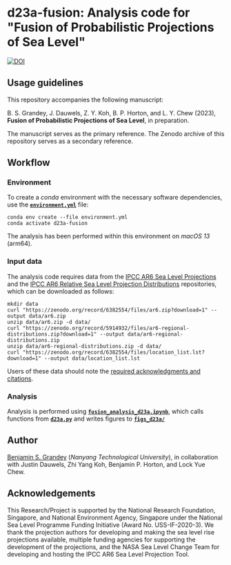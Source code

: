 # d23a-fusion: Analysis code for "Fusion of Probabilistic Projections of Sea Level"

[![DOI](https://zenodo.org/badge/630738591.svg)](https://zenodo.org/badge/latestdoi/630738591)

## Usage guidelines
This repository accompanies the following manuscript:

B. S. Grandey, J. Dauwels, Z. Y. Koh, B. P. Horton, and L. Y. Chew (2023),  **Fusion of Probabilistic Projections of Sea Level**, in preparation.

The manuscript serves as the primary reference.
The Zenodo archive of this repository serves as a secondary reference.

## Workflow

### Environment
To create a _conda_ environment with the necessary software dependencies, use the [**`environment.yml`**](environment.yml) file:

```
conda env create --file environment.yml
conda activate d23a-fusion
```

The analysis has been performed within this environment on _macOS 13_ (arm64).

### Input data
The analysis code requires data from the [IPCC AR6 Sea Level Projections](https://doi.org/10.5281/zenodo.6382554) and the [IPCC AR6 Relative Sea Level Projection Distributions](https://doi.org/10.5281/zenodo.5914932) repositories, which can be downloaded as follows:

```
mkdir data
curl "https://zenodo.org/record/6382554/files/ar6.zip?download=1" --output data/ar6.zip
unzip data/ar6.zip -d data/
curl "https://zenodo.org/record/5914932/files/ar6-regional-distributions.zip?download=1" --output data/ar6-regional-distributions.zip
unzip data/ar6-regional-distributions.zip -d data/
curl "https://zenodo.org/record/6382554/files/location_list.lst?download=1" --output data/location_list.lst
```

Users of these data should note the [required acknowledgments and citations](https://doi.org/10.5281/zenodo.6382554).

### Analysis
Analysis is performed using [**`fusion_analysis_d23a.ipynb`**](fusion_analysis_d23a.ipynb), which calls functions from [**`d23a.py`**](d23a.py) and writes figures to [**`figs_d23a/`**](figs_d23a)

## Author
[Benjamin S. Grandey](https://grandey.github.io) (_Nanyang Technological University_), in collaboration with Justin Dauwels, Zhi Yang Koh, Benjamin P. Horton, and Lock Yue Chew.

## Acknowledgements
This Research/Project is supported by the National Research Foundation, Singapore, and National Environment Agency, Singapore under the National Sea Level Programme Funding Initiative (Award No. USS-IF-2020-3).
We thank the projection authors for developing and making the sea level rise projections available, multiple funding agencies for supporting the development of the projections, and the NASA Sea Level Change Team for developing and hosting the IPCC AR6 Sea Level Projection Tool.
